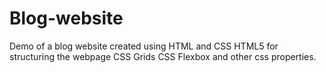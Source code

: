 # Blog-website
Demo of a blog website created using HTML and CSS
HTML5 for structuring the webpage
CSS Grids
CSS Flexbox and other css properties.
